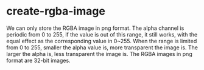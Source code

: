# create-rgba-image
We can only store the RGBA image in png format.
The alpha channel is periodic from 0 to 255, if the value is out of this range, 
it still works, with the equal effect as the corresponding value in 0~255.
When the range is limited from 0 to 255, smaller the alpha value is, more transparent the image is. The larger the alpha is, less transparent the image is.
The RGBA images in png format are 32-bit images.
